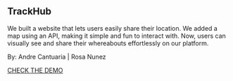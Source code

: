 ## TrackHub

We built a website that lets users easily share their location. We added a map using an API, 
making it simple and fun to interact with. Now, users can visually see and share their 
whereabouts effortlessly on our platform.

By: Andre Cantuaria | Rosa Nunez

[CHECK THE DEMO](https://andrecantuaria.github.io/track-hub/)
